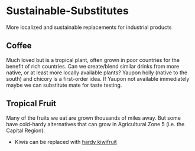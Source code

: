 # Sustainable-Substitutes
More localized and sustainable replacements for industrial products

## Coffee
Much loved but is a tropical plant, often grown in poor countries for the benefit of rich countries. Can we create/blend similar drinks from more native, or at least more locally available plants? Yaupon holly (native to the south) and chicory is a first-order idea. If Yaupon not available immediately maybe we can substitute mate for taste testing.

## Tropical Fruit
Many of the fruits we eat are grown thousands of miles away. But some have cold-hardy alternatives that can grow in Agricultural Zone 5 (i.e. the Capital Region).
* Kiwis can be replaced with [hardy kiwifruit](https://en.wikipedia.org/wiki/Actinidia_arguta)
